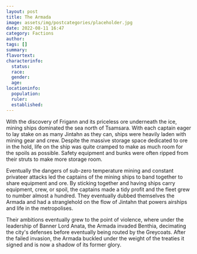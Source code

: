 ```yaml
---
layout: post
title: The Armada
image: assets/img/postcategories/placeholder.jpg
date: 2022-08-11 16:47
category: Factions
author: 
tags: []
summary: 
flavortext: 
characterinfo:
  status: 
  race: 
  gender: 
  age: 
locationinfo:
  population: 
  ruler: 
  established: 
---
```


With the discovery of Frigann and its priceless ore underneath the ice, mining ships dominated the sea north of Tsamsara. With each captain eager to lay stake on as many Jintahn as they can, ships were heavily laden with mining gear and crew. Despite the massive storage space dedicated to ore in the hold, life on the ship was quite cramped to make as much room for the spoils as possible. Safety equipment and bunks were often ripped from their struts to make more storage room.

Eventually the dangers of sub-zero temperature mining and constant privateer attacks led the captains of the mining ships to band together to share equipment and ore. By sticking together and having ships carry equipment, crew, or spoil, the captains made a tidy profit and the fleet grew to number almost a hundred. They eventually dubbed themselves the Armada and had a stranglehold on the flow of Jintahn that powers airships and life in the metropolises.

Their ambitions eventually grew to the point of violence, where under the leadership of Banner Lord Anata, the Armada invaded Benthia, decimating the city's defenses before eventually being routed by the Greycoats. After the failed invasion, the Armada buckled under the weight of the treaties it signed and is now a shadow of its former glory.